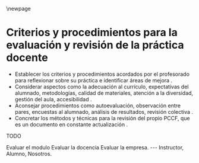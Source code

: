 \newpage


# Criterios y procedimientos para la evaluación y revisión de la práctica docente

*   Establecer los criterios y procedimientos acordados por el profesorado para reflexionar sobre su práctica e identificar áreas de mejora .
*   Considerar aspectos como la adecuación al currículo, expectativas del alumnado, metodologías, calidad de materiales, atención a la diversidad, gestión del aula, accesibilidad .
*   Aconsejar procedimientos como autoevaluación, observación entre pares, encuestas al alumnado, análisis de resultados, revisión colectiva .
*   Concretar los métodos y técnicas para la revisión del propio PCCF, que es un documento en constante actualización .

TODO

Evaluar el modulo
Evaluar la docencia
Evaluar la empresa. --- Instructor, Alumno, Nosotros.
